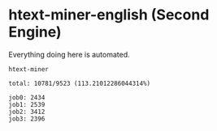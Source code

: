 # htext-miner-english (Second Engine)

Everything doing here is automated.

```
htext-miner

total: 10781/9523 (113.21012286044314%)

job0: 2434
job1: 2539
job2: 3412
job3: 2396
```